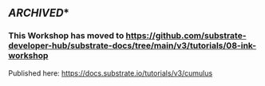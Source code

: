 ## ***ARCHIVED****

### This Workshop has moved to https://github.com/substrate-developer-hub/substrate-docs/tree/main/v3/tutorials/08-ink-workshop

Published here: https://docs.substrate.io/tutorials/v3/cumulus
